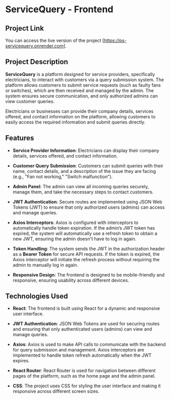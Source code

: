 # ServiceQuery - Frontend

## Project Link

You can access the live version of the project [https://ps-servicequery.onrender.com].

## Project Description

**ServiceQuery** is a platform designed for service providers, specifically electricians, to interact with customers via a query submission system. The platform allows customers to submit service requests (such as faulty fans or switches), which are then received and managed by the admin. The system ensures secure communication, and only authorized admins can view customer queries.

Electricians or businesses can provide their company details, services offered, and contact information on the platform, allowing customers to easily access the required information and submit queries directly.

## Features

- **Service Provider Information**: Electricians can display their company details, services offered, and contact information.

- **Customer Query Submission**: Customers can submit queries with their name, contact details, and a description of the issue they are facing (e.g., "Fan not working," "Switch malfunction").

- **Admin Panel**: The admin can view all incoming queries securely, manage them, and take the necessary steps to contact customers.

- **JWT Authentication**: Secure routes are implemented using JSON Web Tokens (JWT) to ensure that only authorized users (admins) can access and manage queries.

- **Axios Interceptors**: Axios is configured with interceptors to automatically handle token expiration. If the admin’s JWT token has expired, the system will automatically use a refresh token to obtain a new JWT, ensuring the admin doesn't have to log in again.

- **Token Handling**: The system sends the JWT in the authorization header as a **Bearer Token** for secure API requests. If the token is expired, the Axios interceptor will initiate the refresh process without requiring the admin to manually log in again.

- **Responsive Design**: The frontend is designed to be mobile-friendly and responsive, ensuring usability across different devices.

## Technologies Used

- **React**: The frontend is built using React for a dynamic and responsive user interface.

- **JWT Authentication**: JSON Web Tokens are used for securing routes and ensuring that only authenticated users (admins) can view and manage queries.

- **Axios**: Axios is used to make API calls to communicate with the backend for query submission and management. Axios interceptors are implemented to handle token refresh automatically when the JWT expires.

- **React Router**: React Router is used for navigation between different pages of the platform, such as the home page and the admin panel.

- **CSS**: The project uses CSS for styling the user interface and making it responsive across different screen sizes.
